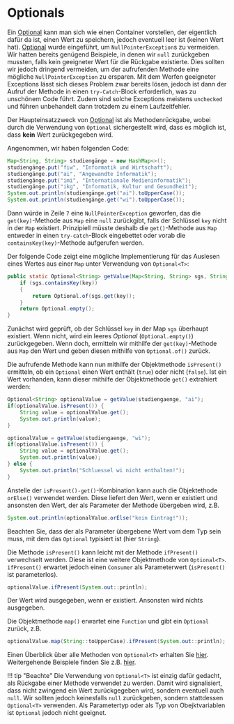 # Optionals

Ein [Optional](https://docs.oracle.com/javase/8/docs/api/java/util/Optional.html) kann man sich wie einen Container vorstellen, der eigentlich dafür da ist, einen Wert zu speichern, jedoch eventuell leer ist (keinen Wert hat). [Optional](https://docs.oracle.com/javase/8/docs/api/java/util/Optional.html) wurde eingeführt, um `NullPointerException`s zu vermeiden. Wir hatten bereits genügend Beispiele, in denen wir `null` zurückgeben mussten, falls kein geeigneter Wert für die Rückgabe existierte. Dies sollten wir jedoch dringend vermeiden, um der aufrufenden Methode eine mögliche `NullPointerException` zu ersparen. Mit dem Werfen geeigneter Exceptions lässt sich dieses Problem zwar bereits lösen, jedoch ist dann der Aufruf der Methode in einen `try-Catch`-Block erforderlich, was zu unschönem Code führt. Zudem sind solche Exceptions meistens `unchecked` und führen unbehandelt dann trotzdem zu einem Laufzeitfehler. 

Der Haupteinsatzzweck von [Optional](https://docs.oracle.com/javase/8/docs/api/java/util/Optional.html) ist als Methodenrückgabe, wobei durch die Verwendung von `Optional` sichergestellt wird, dass es möglich ist, dass **kein** Wert zurückgegeben wird. 

Angenommen, wir haben folgenden Code:

```java linenums="1"
Map<String, String> studiengänge = new HashMap<>();
studiengänge.put("fiw", "Informatik und Wirtschaft");
studiengänge.put("ai", "Angewandte Informatik");
studiengänge.put("imi", "Internationale Medieninformatik");
studiengänge.put("ikg", "Informatik, Kultur und Gesundheit");
System.out.println(studiengänge.get("ai").toUpperCase());
System.out.println(studiengänge.get("wi").toUpperCase());
```

Dann würde in Zeile `7` eine `NullPointerException` geworfen, das die `get(key)`-Methode aus `Map` eine `null` zurückgibt, falls der Schlüssel `key` nicht in der `Map` existiert. Prinzipiell müsste deshalb die `get()`-Methode aus `Map` entweder in einen `try-catch`-Block eingebettet oder vorab die `containsKey(key)`-Methode aufgerufen werden. 

Der folgende Code zeigt eine mögliche Implementierung für das Auslesen eines Wertes aus einer `Map` unter Verwendung von `Optional<T>`:


```java linenums="1"
public static Optional<String> getValue(Map<String, String> sgs, String key) {
    if (sgs.containsKey(key))
    {
        return Optional.of(sgs.get(key));
    }
    return Optional.empty();
}
```

Zunächst wird geprüft, ob der Schlüssel `key` in der Map `sgs` überhaupt existiert. Wenn nicht, wird ein leeres *Optional*  (`Optional.empty()`) zurückgegeben. Wenn doch, ermitteln wir mithilfe der `get(key)`-Methode aus `Map` den Wert und geben diesen mithilfe von `Optional.of()` zurück. 

Die aufrufende Methode kann nun mithilfe der Objektmethode `isPresent()` ermitteln, ob ein `Optional` einen Wert enthält (`true`) oder nicht (`false`). Ist ein Wert vorhanden, kann dieser mithilfe der Objektmethode `get()` extrahiert werden:


```java linenums="1"
Optional<String> optionalValue = getValue(studiengaenge, "ai");
if(optionalValue.isPresent()) {
    String value = optionalValue.get();
    System.out.println(value);
}

optionalValue = getValue(studiengaenge, "wi");
if(optionalValue.isPresent()) {
    String value = optionalValue.get();
    System.out.println(value);
} else {
    System.out.println("Schluessel wi nicht enthalten!");
}
```

Anstelle der `isPresent()-get()`-Kombination kann auch die Objektethode `orElse()` verwendet werden. Diese liefert den Wert, wenn er existiert und ansonsten den Wert, der als Parameter der Methode übergeben wird, z.B.


```java
System.out.println(optionalValue.orElse("kein Eintrag!"));
```

Beachten Sie, dass der als Parameter übergebene Wert vom dem Typ sein muss, mit dem das `Optional` typisiert ist (hier `String`). 

Die Methode `isPresent()` kann leicht mit der Methode `ifPresent()` verwechselt werden. Diese ist eine weitere Objektmethode von `Optional<T>`. `ifPresent()` erwartet jedoch einen `Consumer` als Parameterwert (`isPresent()` ist parameterlos). 

```java
optionalValue.ifPresent(System.out::println);
```

Der Wert wird ausgegeben, wenn er existiert. Ansonsten wird nichts ausgegeben. 

Die Objektmethode `map()` erwartet eine `Function` und gibt ein `Optional` zurück, z.B. 


```java
optionalValue.map(String::toUpperCase).ifPresent(System.out::println);
```

Einen Überblick über alle Methoden von `Optional<T>` erhalten Sie [hier](https://docs.oracle.com/javase/8/docs/api/java/util/Optional.html). Weitergehende Beispiele finden Sie z.B. [hier](https://forums.oracle.com/ords/apexds/post/optionals-patterns-and-good-practices-2540).


!!! tip "Beachte"
	Die Verwendung von `Optional<T>` ist einzig dafür gedacht, als Rückgabe einer Methode verwendet zu werden. Damit wird signalisiert, dass nicht zwingend ein Wert zurückgegeben wird, sondern eventuell auch `null`. Wir sollten jedoch keinesfalls `null` zurückgeben, sondern stattdessen `Optional<T>` verwenden. Als Parametertyp oder als Typ von Obejktvariablen ist `Optional` jedoch nicht geeignet. 


